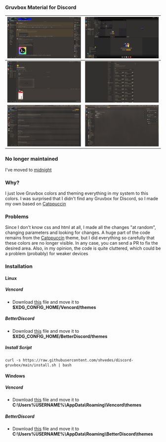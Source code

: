 ### Gruvbox Material for Discord

| ![1](./assets/preview.png) | ![2](./assets/preview_2.png) |
| --- | --- |
| ![3](./assets/preview_3.png) | ![4](./assets/preview_4.png) |
| ![5](./assets/preview_5.png) | ![6](./assets/preview_6.png) |

### No longer maintained
I've moved to [midnight](https://github.com/refact0r/midnight-discord)

### Why?

I just love Gruvbox colors and theming everything in my system to this colors. I was surprised that I didn't find any Gruvbox for Discord, so I made my own based on [Catppuccin](https://github.com/catppuccin/discord)

### Problems

Since I don't know css and html at all, I made all the changes "at random", changing parameters and looking for changes. A huge part of the code remains from the [Catppuccin](https://github.com/catppuccin/discord) theme, but I did everything so carefully that these colors are no longer visible. In any case, you can send a PR to fix the desired area. Also, in my opinion, the code is quite cluttered, which could be a problem (probably) for weaker devices

### Installation

#### Linux

##### Vencord
- Download [this](https://raw.githubusercontent.com/shvedes/discord-gruvbox/main/gruvbox.theme.css) file and move it to **$XDG_CONFIG_HOME/Vencord/themes**

##### BetterDiscord 
- Download [this](https://raw.githubusercontent.com/shvedes/discord-gruvbox/main/gruvbox.theme.css) file and move it to **$XDG_CONFIG_HOME/BetterDiscord/themes**

##### Install Script
```
curl -s https://raw.githubusercontent.com/shvedes/discord-gruvbox/main/install.sh | bash
```

#### Windows

##### Vencord
- Download [this](https://raw.githubusercontent.com/shvedes/discord-gruvbox/main/gruvbox.theme.css) file and move it to **C:\Users\%USERNAME%\AppData\Roaming\Vencord\themes**

##### BetterDiscord 
- Download [this](https://raw.githubusercontent.com/shvedes/discord-gruvbox/main/gruvbox.theme.css) file and move it to **C:\Users\%USERNAME%\AppData\Roaming\BetterDiscord\themes**

